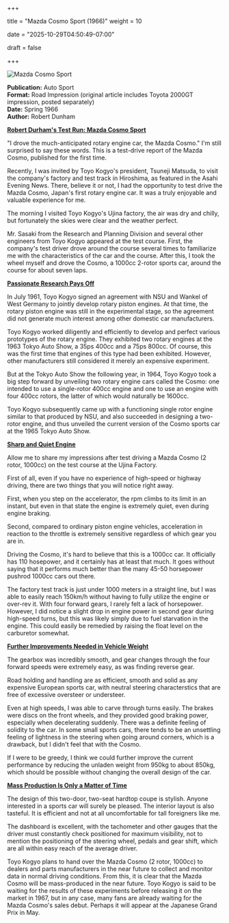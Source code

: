 +++



title = "Mazda Cosmo Sport (1966)"
weight = 10


date = "2025-10-29T04:50:49-07:00"



draft = false



+++



![Mazda Cosmo Sport](/images/AS-RI-Mazda-Cosmo-Sport-1966.jpg)



<b>Publication:</b> Auto Sport<br>
<b>Format:</b> Road Impression (original article includes Toyota 2000GT impression, posted separately)<br>
<b>Date:</b> Spring 1966<br>
<b>Author:</b> Robert Dunham



<b><u>Robert Durham's Test Run: Mazda Cosmo Sport</b></u>

"I drove the much-anticipated rotary engine car, the Mazda Cosmo." I'm still surprised to say these words. This is a test-drive report of the Mazda Cosmo, published for the first time. 

Recently, I was invited by Toyo Kogyo's president, Tsuneji Matsuda, to visit the company's factory and test track in Hiroshima, as featured in the Asahi Evening News. There, believe it or not, I had the opportunity to test drive the Mazda Cosmo, Japan's first rotary engine car. It was a truly enjoyable and valuable experience for me.

The morning I visited Toyo Kogyo's Ujina factory, the air was dry and chilly, but fortunately the skies were clear and the weather perfect.

Mr. Sasaki from the Research and Planning Division and several other engineers from Toyo Kogyo appeared at the test course. First, the company's test driver drove around the course several times to familiarize me with the characteristics of the car and the course. After this, I took the wheel myself and drove the Cosmo, a 1000cc 2-rotor sports car, around the course for about seven laps.

<b><u>Passionate Research Pays Off</b></u>

In July 1961, Toyo Kogyo signed an agreement with NSU and Wankel of West Germany to jointly develop rotary piston engines. At that time, the rotary piston engine was still in the experimental stage, so the agreement did not generate much interest among other domestic car manufacturers.

Toyo Kogyo worked diligently and efficiently to develop and perfect various prototypes of the rotary engine. They exhibited two rotary engines at the 1963 Tokyo Auto Show, a 35ps 400cc and a 75ps 800cc. Of course, this was the first time that engines of this type had been exhibited. However, other manufacturers still considered it merely an expensive experiment.

But at the Tokyo Auto Show the following year, in 1964, Toyo Kogyo took a big step forward by unveiling two rotary engine cars called the Cosmo: one intended to use a single-rotor 400cc engine and one to use an engine with four 400cc rotors, the latter of which would naturally be 1600cc.

Toyo Kogyo subsequently came up with a functioning single rotor engine similar to that produced by NSU, and also succeeded in designing a two-rotor engine, and thus unveiled the current version of the Cosmo sports car at the 1965 Tokyo Auto Show.

<b><u>Sharp and Quiet Engine</b></u>

Allow me to share my impressions after test driving a Mazda Cosmo (2 rotor, 1000cc) on the test course at the Ujina Factory.

First of all, even if you have no experience of high-speed or highway driving, there are two things that you will notice right away.

First, when you step on the accelerator, the rpm climbs to its limit in an instant, but even in that state the engine is extremely quiet, even during engine braking.

Second, compared to ordinary piston engine vehicles, acceleration in reaction to the throttle is extremely sensitive regardless of which gear you are in.

Driving the Cosmo, it's hard to believe that this is a 1000cc car. It officially has 110 hosepower, and it certainly has at least that much. It goes without saying that it performs much better than the many 45-50 horsepower pushrod 1000cc cars out there.

The factory test track is just under 1000 meters in a straight line, but I was able to easily reach 150km/h without having to fully utilize the engine or over-rev it. With four forward gears, I rarely felt a lack of horsepower. However, I did notice a slight drop in engine power in second gear during high-speed turns, but this was likely simply due to fuel starvation in the engine. This could easily be remedied by raising the float level on the carburetor somewhat.

<b><u>Further Improvements Needed in Vehicle Weight</b></u>

The gearbox was incredibly smooth, and gear changes through the four forward speeds were extremely easy, as was finding reverse gear.

Road holding and handling are as efficient, smooth and solid as any expensive European sports car, with neutral steering characterstics that are free of excessive oversteer or understeer.

Even at high speeds, I was able to carve through turns easily. The brakes were discs on the front wheels, and they provided good braking power, especially when decelerating suddenly. There was a definite feeling of solidity to the car. In some small sports cars, there tends to be an unsettling feeling of lightness in the steering when going around corners, which is a drawback, but I didn't feel that with the Cosmo.

If I were to be greedy, I think we could further improve the current performance by reducing the unladen weight from 950kg to about 850kg, which should be possible without changing the overall design of the car.

<b><u>Mass Production Is Only a Matter of Time</b></u>

The design of this two-door, two-seat hardtop coupe is stylish. Anyone interested in a sports car will surely be pleased. The interior layout is also tasteful. It is efficient and not at all uncomfortable for tall foreigners like me.

The dashboard is excellent, with the tachometer and other gauges that the driver must constantly check positioned for maximum visibility, not to mention the positioning of the steering wheel, pedals and gear shift, which are all within easy reach of the average driver.

Toyo Kogyo plans to hand over the Mazda Cosmo (2 rotor, 1000cc) to dealers and parts manufacturers in the near future to collect and monitor data in normal driving conditions. From this, it is clear that the Mazda Cosmo will be mass-produced in the near future. Toyo Kogyo is said to be waiting for the results of these experiments before releasing it on the market in 1967, but in any case, many fans are already waiting for the Mazda Cosmo's sales debut. Perhaps it will appear at the Japanese Grand Prix in May.


